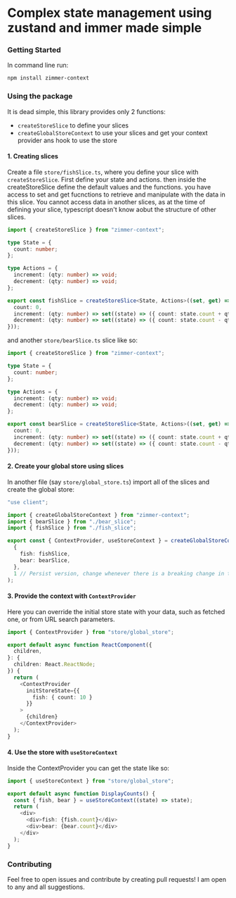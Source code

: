 # Complex state management using zustand and immer made simple

### Getting Started

In command line run:

```bash
npm install zimmer-context
```

### Using the package

It is dead simple, this library provides only 2 functions: 
- `createStoreSlice` to define your slices
- `createGlobalStoreContext` to use your slices and get your context provider ans hook to use the store

#### 1. Creating slices

Create a file `store/fishSlice.ts`, where you define your slice with `createStoreSlice`. First define your state and actions. then inside the createStoreSlice define the default values and the functions. you have access to set and get fucnctions to retrieve and manipulate with the data in this slice. You cannot access data in another slices, as at the time of defining your slice, typescript doesn't know aobut the structure of other slices.

```typescript
import { createStoreSlice } from "zimmer-context";

type State = {
  count: number;
};

type Actions = {
  increment: (qty: number) => void;
  decrement: (qty: number) => void;
};

export const fishSlice = createStoreSlice<State, Actions>((set, get) => ({
  count: 0,
  increment: (qty: number) => set((state) => ({ count: state.count + qty })),
  decrement: (qty: number) => set((state) => ({ count: state.count - qty })),
}));
```

and another `store/bearSlice.ts` slice like so: 

```typescript
import { createStoreSlice } from "zimmer-context";

type State = {
  count: number;
};

type Actions = {
  increment: (qty: number) => void;
  decrement: (qty: number) => void;
};

export const bearSlice = createStoreSlice<State, Actions>((set, get) => ({
  count: 0,
  increment: (qty: number) => set((state) => ({ count: state.count + qty })),
  decrement: (qty: number) => set((state) => ({ count: state.count - qty })),
}));
```

#### 2. Create your global store using slices

In another file (say `store/global_store.ts`) import all of the slices and create the global store:
```typescript
"use client";

import { createGlobalStoreContext } from "zimmer-context";
import { bearSlice } from "./bear_slice";
import { fishSlice } from "./fish_slice";

export const { ContextProvider, useStoreContext } = createGlobalStoreContext(
  {
    fish: fishSlice,
    bear: bearSlice,
  },
  1 // Persist version, change whenever there is a breaking change in the structure of the store
);
```

#### 3. Provide the context with `ContextProvider`

Here you can override the initial store state with your data, such as fetched one, or from URL search parameters.

```typescript
import { ContextProvider } from "store/global_store";

export default async function ReactComponent({
  children,
}: {
  children: React.ReactNode;
}) {
  return (
    <ContextProvider
      initStoreState={{
        fish: { count: 10 }
      }}
    >
      {children}
    </ContextProvider>
  );
}
```

#### 4. Use the store with `useStoreContext`

Inside the ContextProvider you can get the state like so: 
```typescript
import { useStoreContext } from "store/global_store";

export default async function DisplayCounts() {
  const { fish, bear } = useStoreContext((state) => state);
  return (
    <div>
      <div>fish: {fish.count}</div>
      <div>bear: {bear.count}</div>
    </div>
  );
}
```

### Contributing

Feel free to open issues and contribute by creating pull requests! I am open to any and all suggestions. 
